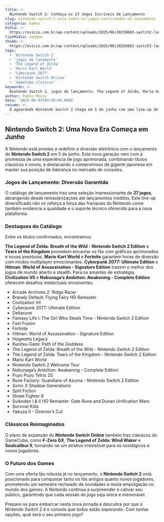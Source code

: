 ```yaml
---
title: >-
  Nintendo Switch 2: Conheça os 27 Jogos Incríveis de Lançamento
slug: nintendo-switch-2-veja-todos-os-jogos-confirmados-no-lancamento
categoria: Games
midia: >-
  https://ovicio.com.br/wp-content/uploads/2025/06/20250603-switch2-launch.webp
tipoMidia: imagem
thumb: >-
  https://ovicio.com.br/wp-content/uploads/2025/06/20250603-switch2-launch.webp
tags:
  - 'Nintendo Switch 2'
  - 'jogos de lanamento'
  - 'The Legend of Zelda'
  - 'Mario Kart World'
  - 'Cyberpunk 2077'
  - 'Nintendo Switch Online'
  - 'GameCube clssicos'
keywords: >-
  Nintendo Switch 2, jogos de lançamento, The Legend of Zelda, Mario Kart World, Cyberpunk 2077, Nintendo Switch Online, GameCube clássicos
author: Pablo Moura
data: '2025-06-03T03:48:04.000Z'
resumo: >-
  O aguardado Nintendo Switch 2 chega em 5 de junho com uma line-up de 27 jogos, prometendo revolucionar o mercado de games com títulos emblemáticos e novidades emocionantes.
---
```


## Nintendo Switch 2: Uma Nova Era Começa em Junho

A Nintendo está prestes a redefinir a diversão eletrônica com o lançamento do **Nintendo Switch 2** em 5 de junho. Esta nova geração vem com a promessa de uma experiência de jogo aprimorada, combinando títulos clássicos e novos, e destacando o compromisso da gigante japonesa em manter sua posição de liderança no mercado de consoles.

### Jogos de Lançamento: Diversão Garantida

O catálogo de lançamento traz uma seleção impressionante de **27 jogos**, abrangendo desde remasterizações até lançamentos inéditos. Este line-up diversificado não só reforça a força das franquias da Nintendo como também evidencia a qualidade e o suporte técnico oferecido para a nova plataforma.

### Destaques do Catálogo

Entre os títulos confirmados, encontramos:

**The Legend of Zelda: Breath of the Wild - Nintendo Switch 2 Edition** e **Tears of the Kingdom** prometem encantar os fãs com gráficos aprimorados e novas aventuras.
**Mario Kart World** e **Fortnite** garantem horas de diversão com modos multiplayer emocionantes.
**Cyberpunk 2077: Ultimate Edition** e **Hitman: World of Assassination - Signature Edition** trazem o melhor dos jogos de mundo aberto e stealth.
Para os amantes de estratégia, **Civilization VII** e **Nobunaga’s Ambition: Awakening - Complete Edition** oferecem desafios intelectuais envolventes.

- Arcade Archives 2: Ridge Racer
- Bravely Default: Flying Fairy HD Remaster
- Civilization VII
- Cyberpunk 2077: Ultimate Edition
- Deltarune
- Fantasy Life i: The Girl Who Steals Time - Nintendo Switch 2 Edition
- Fast Fusion
- Fortnite
- Hitman: World of Assassination - Signature Edition
- Hogwarts Legacy
- Kunitsu-Gami: Path of the Goddess
- The Legend of Zelda: Breath of the Wild - Nintendo Switch 2 Edition
- The Legend of Zelda: Tears of the Kingdom - Nintendo Switch 2 Edition
- Mario Kart World
- Nintendo Switch 2 Welcome Tour
- Nobunaga’s Ambition: Awakening - Complete Edition
- Puyo Puyo Tetris 2S
- Rune Factory: Guardians of Azuma - Nintendo Switch 2 Edition
- Sonic X Shadow Generations
- Split Fiction
- Street Fighter 6
- Suikoden I & II HD Remaster: Gate Rune and Dunan Unification Wars
- Survival Kids
- Yakuza 0 - Director’s Cut

### Clássicos Reimaginados

O plano de expansão do **Nintendo Switch Online** também traz clássicos do GameCube, como **F-Zero GX**, **The Legend of Zelda: Wind Waker** e **Soulcalibur II**, tornando-se um atrativo irresistível para os nostálgicos e novos jogadores.

### O Futuro dos Games

Com uma oferta tão robusta já no lançamento, o **Nintendo Switch 2** está posicionado para conquistar tanto os fãs antigos quanto novos jogadores, prometendo um semestre recheado de novidades e muita empolgação no mundo dos games. A Nintendo continua a surpreender e cativar seu público, garantindo que cada sessão de jogo seja única e memorável.

Prepare-se para embarcar nesta nova jornada e descubra por que o Nintendo Switch 2 é o console que todos estão esperando. Com tantas opções, qual será o seu primeiro jogo?